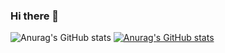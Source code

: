 ### Hi there 👋

<!--
**6ogdy/6ogdy** is a ✨ _special_ ✨ repository because its `README.md` (this file) appears on your GitHub profile.

Here are some ideas to get you started:

- 🔭 I’m currently working on ...
- 🌱 I’m currently learning ...
- 👯 I’m looking to collaborate on ...
- 🤔 I’m looking for help with ...
- 💬 Ask me about ...
- 📫 How to reach me: ...
- 😄 Pronouns: ...
- ⚡ Fun fact: ...
-->
![Anurag's GitHub stats](https://github-readme-stats.vercel.app/api?username=6ogdy&hide=contribs,prs)
[![Anurag's GitHub stats](https://github-readme-stats.vercel.app/api?username=6ogdy)](https://github.com/anuraghazra/github-readme-stats)
